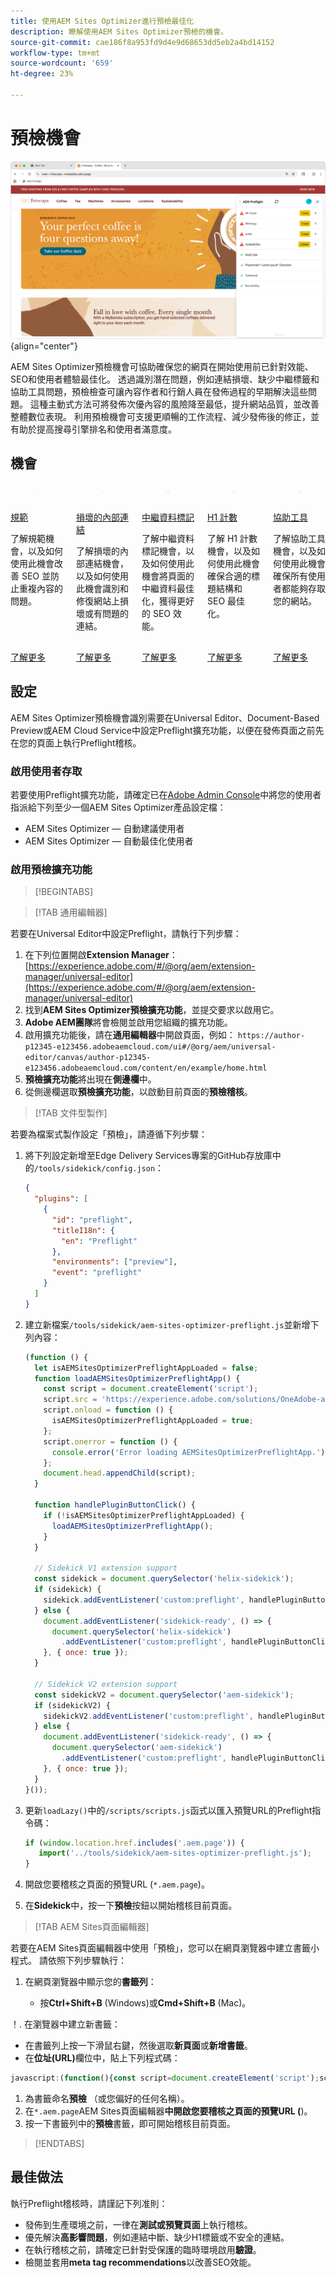 ```yaml
---
title: 使用AEM Sites Optimizer進行預檢最佳化
description: 瞭解使用AEM Sites Optimizer預檢的機會。
source-git-commit: cae186f8a953fd9d4e9d68653dd5eb2a4bd14152
workflow-type: tm+mt
source-wordcount: '659'
ht-degree: 23%

---
```



# 預檢機會

![預檢機會](./assets/preflight/hero.png){align="center"}

AEM Sites Optimizer預檢機會可協助確保您的網頁在開始使用前已針對效能、SEO和使用者體驗最佳化。 透過識別潛在問題，例如連結損壞、缺少中繼標籤和協助工具問題，預檢檢查可讓內容作者和行銷人員在發佈過程的早期解決這些問題。 這種主動式方法可將發佈次優內容的風險降至最低，提升網站品質，並改善整體數位表現。 利用預檢機會可支援更順暢的工作流程、減少發佈後的修正，並有助於提高搜尋引擎排名和使用者滿意度。

## 機會

<!-- CARDS

* ../documentation/opportunities/invalid-or-missing-metadata.md
  {title=Canonical}
  {image=../assets/common/card-link.png}
* ../documentation/opportunities/broken-internal-links.md
  {title=Broken Internal Links}
  {image=../assets/common/card-link.png}
* ../documentation/opportunities/invalid-or-missing-metadata.md
  {title=Metatags}
  {image=../assets/common/card-code.png}
* ../documentation/opportunities/invalid-or-missing-metadata.md
  {title=H1 count}
  {image=../assets/common/card-code.png}
* ../documentation/opportunities/accessibility-issues.md
  {title=Accessibility}
  {image=../assets/common/card-puzzle.png}

-->
<!-- START CARDS HTML - DO NOT MODIFY BY HAND -->
<div class="columns">
    <div class="column is-half-tablet is-half-desktop is-one-third-widescreen" aria-label="Canonical">
        <div class="card" style="height: 100%; display: flex; flex-direction: column; height: 100%;">
            <div class="card-image">
                <figure class="image x-is-16by9">
                    <a href="../documentation/opportunities/invalid-or-missing-metadata.md" title="規範" target="_blank" rel="referrer">
                        <img class="is-bordered-r-small" src="../assets/common/card-link.png" alt="規範"
                             style="width: 100%; aspect-ratio: 16 / 9; object-fit: cover; overflow: hidden; display: block; margin: auto;">
                    </a>
                </figure>
            </div>
            <div class="card-content is-padded-small" style="display: flex; flex-direction: column; flex-grow: 1; justify-content: space-between;">
                <div class="top-card-content">
                    <p class="headline is-size-6 has-text-weight-bold">
                        <a href="../documentation/opportunities/invalid-or-missing-metadata.md" target="_blank" rel="referrer" title="規範">規範</a>
                    </p>
                    <p class="is-size-6">了解規範機會，以及如何使用此機會改善 SEO 並防止重複內容的問題。</p>
                </div>
                <a href="../documentation/opportunities/invalid-or-missing-metadata.md" target="_blank" rel="referrer" class="spectrum-Button spectrum-Button--outline spectrum-Button--primary spectrum-Button--sizeM" style="align-self: flex-start; margin-top: 1rem;">
                    <span class="spectrum-Button-label has-no-wrap has-text-weight-bold">了解更多</span>
                </a>
            </div>
        </div>
    </div>
    <div class="column is-half-tablet is-half-desktop is-one-third-widescreen" aria-label="Broken Internal Links">
        <div class="card" style="height: 100%; display: flex; flex-direction: column; height: 100%;">
            <div class="card-image">
                <figure class="image x-is-16by9">
                    <a href="../documentation/opportunities/broken-internal-links.md" title="損壞的內部連結" target="_blank" rel="referrer">
                        <img class="is-bordered-r-small" src="../assets/common/card-link.png" alt="損壞的內部連結"
                             style="width: 100%; aspect-ratio: 16 / 9; object-fit: cover; overflow: hidden; display: block; margin: auto;">
                    </a>
                </figure>
            </div>
            <div class="card-content is-padded-small" style="display: flex; flex-direction: column; flex-grow: 1; justify-content: space-between;">
                <div class="top-card-content">
                    <p class="headline is-size-6 has-text-weight-bold">
                        <a href="../documentation/opportunities/broken-internal-links.md" target="_blank" rel="referrer" title="損壞的內部連結">損壞的內部連結</a>
                    </p>
                    <p class="is-size-6">了解損壞的內部連結機會，以及如何使用此機會識別和修復網站上損壞或有問題的連結。</p>
                </div>
                <a href="../documentation/opportunities/broken-internal-links.md" target="_blank" rel="referrer" class="spectrum-Button spectrum-Button--outline spectrum-Button--primary spectrum-Button--sizeM" style="align-self: flex-start; margin-top: 1rem;">
                    <span class="spectrum-Button-label has-no-wrap has-text-weight-bold">了解更多</span>
                </a>
            </div>
        </div>
    </div>
    <div class="column is-half-tablet is-half-desktop is-one-third-widescreen" aria-label="Metatags">
        <div class="card" style="height: 100%; display: flex; flex-direction: column; height: 100%;">
            <div class="card-image">
                <figure class="image x-is-16by9">
                    <a href="../documentation/opportunities/invalid-or-missing-metadata.md" title="中繼資料標記" target="_blank" rel="referrer">
                        <img class="is-bordered-r-small" src="../assets/common/card-code.png" alt="中繼資料標記"
                             style="width: 100%; aspect-ratio: 16 / 9; object-fit: cover; overflow: hidden; display: block; margin: auto;">
                    </a>
                </figure>
            </div>
            <div class="card-content is-padded-small" style="display: flex; flex-direction: column; flex-grow: 1; justify-content: space-between;">
                <div class="top-card-content">
                    <p class="headline is-size-6 has-text-weight-bold">
                        <a href="../documentation/opportunities/invalid-or-missing-metadata.md" target="_blank" rel="referrer" title="中繼資料標記">中繼資料標記</a>
                    </p>
                    <p class="is-size-6">了解中繼資料標記機會，以及如何使用此機會將頁面的中繼資料最佳化，獲得更好的 SEO 效能。</p>
                </div>
                <a href="../documentation/opportunities/invalid-or-missing-metadata.md" target="_blank" rel="referrer" class="spectrum-Button spectrum-Button--outline spectrum-Button--primary spectrum-Button--sizeM" style="align-self: flex-start; margin-top: 1rem;">
                    <span class="spectrum-Button-label has-no-wrap has-text-weight-bold">了解更多</span>
                </a>
            </div>
        </div>
    </div>
    <div class="column is-half-tablet is-half-desktop is-one-third-widescreen" aria-label="H1 count">
        <div class="card" style="height: 100%; display: flex; flex-direction: column; height: 100%;">
            <div class="card-image">
                <figure class="image x-is-16by9">
                    <a href="../documentation/opportunities/invalid-or-missing-metadata.md" title="H1 計數" target="_blank" rel="referrer">
                        <img class="is-bordered-r-small" src="../assets/common/card-code.png" alt="H1 計數"
                             style="width: 100%; aspect-ratio: 16 / 9; object-fit: cover; overflow: hidden; display: block; margin: auto;">
                    </a>
                </figure>
            </div>
            <div class="card-content is-padded-small" style="display: flex; flex-direction: column; flex-grow: 1; justify-content: space-between;">
                <div class="top-card-content">
                    <p class="headline is-size-6 has-text-weight-bold">
                        <a href="../documentation/opportunities/invalid-or-missing-metadata.md" target="_blank" rel="referrer" title="H1 計數">H1 計數</a>
                    </p>
                    <p class="is-size-6">了解 H1 計數機會，以及如何使用此機會確保合適的標題結構和 SEO 最佳化。</p>
                </div>
                <a href="../documentation/opportunities/invalid-or-missing-metadata.md" target="_blank" rel="referrer" class="spectrum-Button spectrum-Button--outline spectrum-Button--primary spectrum-Button--sizeM" style="align-self: flex-start; margin-top: 1rem;">
                    <span class="spectrum-Button-label has-no-wrap has-text-weight-bold">了解更多</span>
                </a>
            </div>
        </div>
    </div>
    <div class="column is-half-tablet is-half-desktop is-one-third-widescreen" aria-label="Accessibility">
        <div class="card" style="height: 100%; display: flex; flex-direction: column; height: 100%;">
            <div class="card-image">
                <figure class="image x-is-16by9">
                    <a href="../documentation/opportunities/accessibility-issues.md" title="協助工具" target="_blank" rel="referrer">
                        <img class="is-bordered-r-small" src="../assets/common/card-puzzle.png" alt="協助工具"
                             style="width: 100%; aspect-ratio: 16 / 9; object-fit: cover; overflow: hidden; display: block; margin: auto;">
                    </a>
                </figure>
            </div>
            <div class="card-content is-padded-small" style="display: flex; flex-direction: column; flex-grow: 1; justify-content: space-between;">
                <div class="top-card-content">
                    <p class="headline is-size-6 has-text-weight-bold">
                        <a href="../documentation/opportunities/accessibility-issues.md" target="_blank" rel="referrer" title="協助工具">協助工具</a>
                    </p>
                    <p class="is-size-6">了解協助工具機會，以及如何使用此機會確保所有使用者都能夠存取您的網站。</p>
                </div>
                <a href="../documentation/opportunities/accessibility-issues.md" target="_blank" rel="referrer" class="spectrum-Button spectrum-Button--outline spectrum-Button--primary spectrum-Button--sizeM" style="align-self: flex-start; margin-top: 1rem;">
                    <span class="spectrum-Button-label has-no-wrap has-text-weight-bold">了解更多</span>
                </a>
            </div>
        </div>
    </div>

</div>
<!-- END CARDS HTML - DO NOT MODIFY BY HAND -->

## 設定

AEM Sites Optimizer預檢機會識別需要在Universal Editor、Document-Based Preview或AEM Cloud Service中設定Preflight擴充功能，以便在發佈頁面之前先在您的頁面上執行Preflight稽核。

### 啟用使用者存取

若要使用Preflight擴充功能，請確定已在[Adobe Admin Console](https://adminconsole.adobe.com)中將您的使用者指派給下列至少一個AEM Sites Optimizer產品設定檔：

* AEM Sites Optimizer — 自動建議使用者
* AEM Sites Optimizer — 自動最佳化使用者

### 啟用預檢擴充功能

>[!BEGINTABS]

>[!TAB 通用編輯器]

若要在Universal Editor中設定Preflight，請執行下列步驟：

1. 在下列位置開啟&#x200B;**Extension Manager**：
   [https://experience.adobe.com/#/@org/aem/extension-manager/universal-editor](https://experience.adobe.com/#/@org/aem/extension-manager/universal-editor)
1. 找到&#x200B;**AEM Sites Optimizer預檢擴充功能**，並提交要求以啟用它。
1. **Adobe AEM團隊**&#x200B;將會檢閱並啟用您組織的擴充功能。
1. 啟用擴充功能後，請在&#x200B;**通用編輯器**&#x200B;中開啟頁面，例如：
   `https://author-p12345-e123456.adobeaemcloud.com/ui#/@org/aem/universal-editor/canvas/author-p12345-e123456.adobeaemcloud.com/content/en/example/home.html`
1. **預檢擴充功能**&#x200B;將出現在&#x200B;**側邊欄**&#x200B;中。
1. 從側邊欄選取&#x200B;**預檢擴充功能**，以啟動目前頁面的&#x200B;**預檢稽核**。

>[!TAB 文件型製作]

若要為檔案式製作設定「預檢」，請遵循下列步驟：

1. 將下列設定新增至Edge Delivery Services專案的GitHub存放庫中的`/tools/sidekick/config.json`：

   ```json
   {
     "plugins": [
       {
         "id": "preflight",
         "titleI18n": {
           "en": "Preflight"
         },
         "environments": ["preview"],
         "event": "preflight"
       }
     ]
   }
   ```

1. 建立新檔案`/tools/sidekick/aem-sites-optimizer-preflight.js`並新增下列內容：

   ```javascript
   (function () {
     let isAEMSitesOptimizerPreflightAppLoaded = false;
     function loadAEMSitesOptimizerPreflightApp() {
       const script = document.createElement('script');
       script.src = 'https://experience.adobe.com/solutions/OneAdobe-aem-sites-optimizer-preflight-mfe/static-assets/resources/sidekick/client.js?source=plugin';
       script.onload = function () {
         isAEMSitesOptimizerPreflightAppLoaded = true;
       };
       script.onerror = function () {
         console.error('Error loading AEMSitesOptimizerPreflightApp.');
       };
       document.head.appendChild(script);
     }
   
     function handlePluginButtonClick() {
       if (!isAEMSitesOptimizerPreflightAppLoaded) {
         loadAEMSitesOptimizerPreflightApp();
       }
     }
   
     // Sidekick V1 extension support
     const sidekick = document.querySelector('helix-sidekick');
     if (sidekick) {
       sidekick.addEventListener('custom:preflight', handlePluginButtonClick);
     } else {
       document.addEventListener('sidekick-ready', () => {
         document.querySelector('helix-sidekick')
           .addEventListener('custom:preflight', handlePluginButtonClick);
       }, { once: true });
     }
   
     // Sidekick V2 extension support
     const sidekickV2 = document.querySelector('aem-sidekick');
     if (sidekickV2) {
       sidekickV2.addEventListener('custom:preflight', handlePluginButtonClick);
     } else {
       document.addEventListener('sidekick-ready', () => {
         document.querySelector('aem-sidekick')
           .addEventListener('custom:preflight', handlePluginButtonClick);
       }, { once: true });
     }
   }());
   ```

1. 更新`loadLazy()`中的`/scripts/scripts.js`函式以匯入預覽URL的Preflight指令碼：

   ```javascript
   if (window.location.href.includes('.aem.page')) {
      import('../tools/sidekick/aem-sites-optimizer-preflight.js');
   }
   ```

1. 開啟您要稽核之頁面的預覽URL (`*.aem.page`)。
1. 在&#x200B;**Sidekick**&#x200B;中，按一下&#x200B;**預檢**&#x200B;按鈕以開始稽核目前頁面。

>[!TAB AEM Sites頁面編輯器]

若要在AEM Sites頁面編輯器中使用「預檢」，您可以在網頁瀏覽器中建立書籤小程式。 請依照下列步驟執行：

1. 在網頁瀏覽器中顯示您的&#x200B;**書籤列**：

   * 按&#x200B;**Ctrl+Shift+B** (Windows)或&#x200B;**Cmd+Shift+B** (Mac)。

！. 在瀏覽器中建立新書籤：

* 在書籤列上按一下滑鼠右鍵，然後選取&#x200B;**新頁面**&#x200B;或&#x200B;**新增書籤**。
* 在&#x200B;**位址(URL)**&#x200B;欄位中，貼上下列程式碼：

```javascript
javascript:(function(){const script=document.createElement('script');script.src='https://experience.adobe.com/solutions/OneAdobe-aem-sites-optimizer-preflight-mfe/static-assets/resources/sidekick/client.js?source=bookmarklet&target-source=aem-cloud-service';document.head.appendChild(script);})();
```

1. 為書籤命名&#x200B;**預檢** （或您偏好的任何名稱）。
1. 在`*.aem.page`AEM Sites頁面編輯器&#x200B;**中開啟您要稽核之頁面的預覽URL (**)。
1. 按一下書籤列中的&#x200B;**預檢**&#x200B;書籤，即可開始稽核目前頁面。

>[!ENDTABS]

## 最佳做法

執行Preflight稽核時，請謹記下列准則：

* 發佈到生產環境之前，一律在&#x200B;**測試或預覽頁面**&#x200B;上執行稽核。
* 優先解決&#x200B;**高影響問題**，例如連結中斷、缺少H1標籤或不安全的連結。
* 在執行稽核之前，請確定已針對受保護的臨時環境啟用&#x200B;**驗證**。
* 檢閱並套用&#x200B;**meta tag recommendations**&#x200B;以改善SEO效能。
